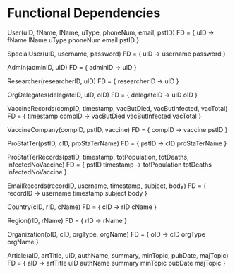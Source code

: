 # Functional Dependencies

User(uID, fName, lName, uType, phoneNum, email, pstID)
FD = { uID -> fName lName uType phoneNum email pstID }

SpecialUser(uID, username, password)
FD = { uID -> username password }

Admin(adminID, uID)
FD = { adminID -> uID }

Researcher(researcherID, uID)
FD = { researcherID -> uID }

OrgDelegates(delegateID, uID, oID)
FD = { delegateID -> uID oID }

VaccineRecords(compID, timestamp, vacButDied, vacButInfected, vacTotal)
FD = { timestamp compID -> vacButDied vacButInfected vacTotal }

VaccineCompany(compID, pstID, vaccine)
FD = { compID -> vaccine pstID }

ProStatTer(pstID, cID, proStaTerName)
FD = { pstID -> cID proStaTerName }

ProStatTerRecords(pstID, timestamp, totPopulation, totDeaths, infectedNoVaccine)
FD = { pstID timestamp -> totPopulation totDeaths infectedNoVaccine }

EmailRecords(recordID, username, timestamp, subject, body)
FD = { recordID -> username timestamp subject body }

Country(cID, rID, cName)
FD = { cID -> rID cName }

Region(rID, rName)
FD = { rID -> rName }

Organization(oID, cID, orgType, orgName)
FD = { oID -> cID orgType orgName }

Article(aID, artTitle, uID, authName, summary, minTopic, pubDate, majTopic)
FD = { aID -> artTitle uID authName summary minTopic pubDate majTopic }
